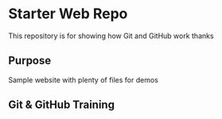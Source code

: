 # Starter Web Repo

This repository is for showing how Git and GitHub work 
thanks

## Purpose

Sample website with plenty of files for demos

## Git & GitHub Training
